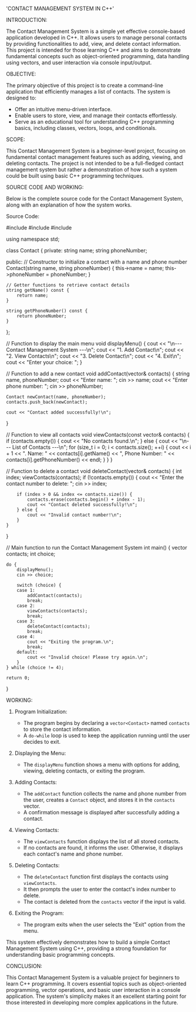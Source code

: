 'CONTACT MANAGEMENT SYSTEM IN C++'

INTRODUCTION:

The Contact Management System is a simple yet effective console-based application developed in C++. It allows users to manage personal contacts by providing functionalities to add, view, and delete contact information. This project is intended for those learning C++ and aims to demonstrate fundamental concepts such as object-oriented programming, data handling using vectors, and user interaction via console input/output.

OBJECTIVE:

The primary objective of this project is to create a command-line application that efficiently manages a list of contacts. The system is designed to:
- Offer an intuitive menu-driven interface.
- Enable users to store, view, and manage their contacts effortlessly.
- Serve as an educational tool for understanding C++ programming basics, including classes, vectors, loops, and conditionals.

SCOPE:

This Contact Management System is a beginner-level project, focusing on fundamental contact management features such as adding, viewing, and deleting contacts. The project is not intended to be a full-fledged contact management system but rather a demonstration of how such a system could be built using basic C++ programming techniques.

SOURCE CODE AND WORKING:

Below is the complete source code for the Contact Management System, along with an explanation of how the system works.

Source Code:


#include <iostream>
#include <vector>
#include <string>

using namespace std;

class Contact {
private:
    string name;
    string phoneNumber;

public:
    // Constructor to initialize a contact with a name and phone number
    Contact(string name, string phoneNumber) {
        this->name = name;
        this->phoneNumber = phoneNumber;
    }

    // Getter functions to retrieve contact details
    string getName() const {
        return name;
    }

    string getPhoneNumber() const {
        return phoneNumber;
    }
};

// Function to display the main menu
void displayMenu() {
    cout << "\n--- Contact Management System ---\n";
    cout << "1. Add Contact\n";
    cout << "2. View Contacts\n";
    cout << "3. Delete Contact\n";
    cout << "4. Exit\n";
    cout << "Enter your choice: ";
}

// Function to add a new contact
void addContact(vector<Contact>& contacts) {
    string name, phoneNumber;
    cout << "Enter name: ";
    cin >> name;
    cout << "Enter phone number: ";
    cin >> phoneNumber;

    Contact newContact(name, phoneNumber);
    contacts.push_back(newContact);

    cout << "Contact added successfully!\n";
}

// Function to view all contacts
void viewContacts(const vector<Contact>& contacts) {
    if (contacts.empty()) {
        cout << "No contacts found.\n";
    } else {
        cout << "\n--- List of Contacts ---\n";
        for (size_t i = 0; i < contacts.size(); ++i) {
            cout << i + 1 << ". Name: " << contacts[i].getName() 
                 << ", Phone Number: " << contacts[i].getPhoneNumber() << endl;
        }
    }
}

// Function to delete a contact
void deleteContact(vector<Contact>& contacts) {
    int index;
    viewContacts(contacts);
    if (!contacts.empty()) {
        cout << "Enter the contact number to delete: ";
        cin >> index;

        if (index > 0 && index <= contacts.size()) {
            contacts.erase(contacts.begin() + index - 1);
            cout << "Contact deleted successfully!\n";
        } else {
            cout << "Invalid contact number!\n";
        }
    }
}

// Main function to run the Contact Management System
int main() {
    vector<Contact> contacts;
    int choice;

    do {
        displayMenu();
        cin >> choice;

        switch (choice) {
        case 1:
            addContact(contacts);
            break;
        case 2:
            viewContacts(contacts);
            break;
        case 3:
            deleteContact(contacts);
            break;
        case 4:
            cout << "Exiting the program.\n";
            break;
        default:
            cout << "Invalid choice! Please try again.\n";
        }
    } while (choice != 4);

    return 0;
}


WORKING:

1. Program Initialization:
   - The program begins by declaring a `vector<Contact>` named `contacts` to store the contact information.
   - A `do-while` loop is used to keep the application running until the user decides to exit.

2. Displaying the Menu:
   - The `displayMenu` function shows a menu with options for adding, viewing, deleting contacts, or exiting the program.

3. Adding Contacts:
   - The `addContact` function collects the name and phone number from the user, creates a `Contact` object, and stores it in the `contacts` vector.
   - A confirmation message is displayed after successfully adding a contact.

4. Viewing Contacts:
   - The `viewContacts` function displays the list of all stored contacts.
   - If no contacts are found, it informs the user. Otherwise, it displays each contact's name and phone number.

5. Deleting Contacts:
   - The `deleteContact` function first displays the contacts using `viewContacts`.
   - It then prompts the user to enter the contact's index number to delete.
   - The contact is deleted from the `contacts` vector if the input is valid.

6. Exiting the Program:
   - The program exits when the user selects the "Exit" option from the menu.

This system effectively demonstrates how to build a simple Contact Management System using C++, providing a strong foundation for understanding basic programming concepts.

CONCLUSION:

This Contact Management System is a valuable project for beginners to learn C++ programming. It covers essential topics such as object-oriented programming, vector operations, and basic user interaction in a console application. The system's simplicity makes it an excellent starting point for those interested in developing more complex applications in the future.
